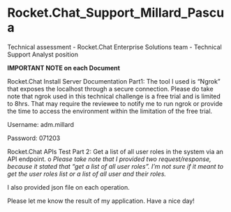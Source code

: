 # Rocket.Chat_Support_Millard_Pascua
Technical assessment - Rocket.Chat Enterprise Solutions team - Technical Support Analyst position

**IMPORTANT NOTE on each Document**

Rocket.Chat Install Server Documentation Part1:
The tool I used is “Ngrok” that exposes the localhost through a secure connection. Please do take note that ngrok used in this technical challenge is a free trial and is limited to 8hrs. That may require the reviewee to notify me to run ngrok or provide the time to access the environment within the limitation of the free trial.

Username: adm.millard

Password: 071203

Rocket.Chat APIs Test Part 2:
Get a list of all user roles in the system via an API endpoint.
o	*Please take note that I provided two request/response, because it stated that “get a list of all user roles”. I’m not sure if it meant to get the user roles list or a list of all user and their roles.*

I also provided json file on each operation.

Please let me know the result of my application.
Have a nice day!
